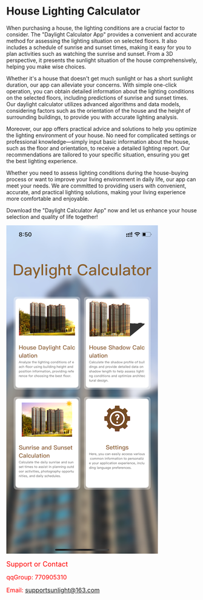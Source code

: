 # House Lighting Calculator

When purchasing a house, the lighting conditions are a crucial factor to consider. The "Daylight Calculator App" provides a convenient and accurate method for assessing the lighting situation on selected floors. It also includes a schedule of sunrise and sunset times, making it easy for you to plan activities such as watching the sunrise and sunset. From a 3D perspective, it presents the sunlight situation of the house comprehensively, helping you make wise choices.

Whether it's a house that doesn't get much sunlight or has a short sunlight duration, our app can alleviate your concerns. With simple one-click operation, you can obtain detailed information about the lighting conditions on the selected floors, including predictions of sunrise and sunset times. Our daylight calculator utilizes advanced algorithms and data models, considering factors such as the orientation of the house and the height of surrounding buildings, to provide you with accurate lighting analysis.

Moreover, our app offers practical advice and solutions to help you optimize the lighting environment of your house. No need for complicated settings or professional knowledge—simply input basic information about the house, such as the floor and orientation, to receive a detailed lighting report. Our recommendations are tailored to your specific situation, ensuring you get the best lighting experience.

Whether you need to assess lighting conditions during the house-buying process or want to improve your living environment in daily life, our app can meet your needs. We are committed to providing users with convenient, accurate, and practical lighting solutions, making your living experience more comfortable and enjoyable.

Download the "Daylight Calculator App" now and let us enhance your house selection and quality of life together!


![hi](sunlight4.PNG)

<span style="color:red; font-size:18px;">Support or Contact</span>

<span style="color:red; font-size:16px;">qqGroup: 770905310</span>

<span style="color:red; font-size:16px;">Email: supportsunlight@163.com</span>


